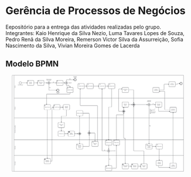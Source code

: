 #  Gerência de Processos de Negócios
Eepositório para a entrega das atividades realizadas pelo grupo. 
Integrantes: Kaio Henrique da Silva Nezio, Luma Tavares Lopes de Souza, Pedro Renã da Silva Moreira, Remerson Victor Silva da Assurreição, Sofia Nascimento da Silva, Vivian Moreira Gomes de Lacerda



## Modelo BPMN

<p align="center"> 
  <img width="470" src="src/assets/to_readme/modelo_bpmn.png">
</p>  
